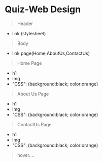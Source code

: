 # Quiz-Web Design
> Header
- link (stylesheet)
> Body
- link page(Home,AboutUs,ContactUs)
> Home Page
- h1
- img
- "CSS": (background:black; color:orange)
> About Us Page
- h1
- img
- "CSS": (background:black; color:orange)
> ContactUs Page
- h1
- img
- "CSS": (background:black; color:orange)
> hover....



